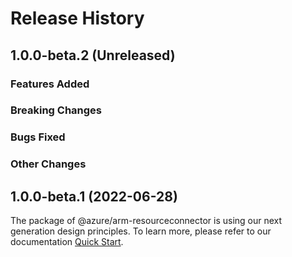 # Release History

## 1.0.0-beta.2 (Unreleased)

### Features Added

### Breaking Changes

### Bugs Fixed

### Other Changes

## 1.0.0-beta.1 (2022-06-28)

The package of @azure/arm-resourceconnector is using our next generation design principles. To learn more, please refer to our documentation [Quick Start](https://aka.ms/js-track2-quickstart).